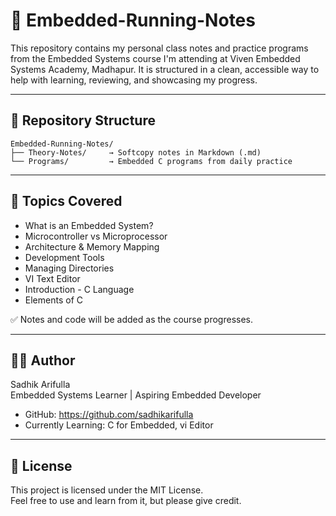 # 📘 Embedded-Running-Notes

This repository contains my personal class notes and practice programs from the Embedded Systems course I'm attending at Viven Embedded Systems Academy, Madhapur. It is structured in a clean, accessible way to help with learning, reviewing, and showcasing my progress.

---

## 📂 Repository Structure

```
Embedded-Running-Notes/
├── Theory-Notes/     → Softcopy notes in Markdown (.md)
└── Programs/         → Embedded C programs from daily practice
```


---

## 📝 Topics Covered

- What is an Embedded System?
- Microcontroller vs Microprocessor
- Architecture & Memory Mapping
- Development Tools
- Managing Directories
- VI Text Editor
- Introduction - C Language
- Elements of C

✅ Notes and code will be added as the course progresses.

---

## 👨‍💻 Author

Sadhik Arifulla  
Embedded Systems Learner | Aspiring Embedded Developer

- GitHub: https://github.com/sadhikarifulla
- Currently Learning: C for Embedded, vi Editor

---

## 🧾 License

This project is licensed under the MIT License.  
Feel free to use and learn from it, but please give credit.
